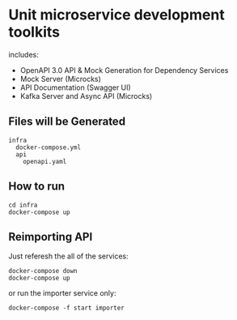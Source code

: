 # Unit microservice development toolkits

includes:
- OpenAPI 3.0 API & Mock Generation for Dependency Services
- Mock Server (Microcks)
- API Documentation (Swagger UI)
- Kafka Server and Async API (Microcks)

## Files will be Generated
```
infra
  docker-compose.yml
  api
    openapi.yaml
```

## How to run
```
cd infra
docker-compose up
```

## Reimporting API
Just referesh the all of the services:
```
docker-compose down
docker-compose up
```
or run the importer service only:
```
docker-compose -f start importer
```
